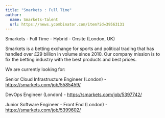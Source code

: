 ```yaml
---
title: "Smarkets : Full Time"
author:
  name: Smarkets-Talent
  url: https://news.ycombinator.com/item?id=39563131
---
```

Smarkets - Full Time - Hybrid - Onsite (London, UK)

Smarkets is a betting exchange for sports and political trading that has handled over £29 billion in volume since 2010. Our company mission is to fix the betting industry with the best products and best prices.

We are currently looking for:

Senior Cloud Infrastructure Engineer (London) - <a href="https:&#x2F;&#x2F;smarkets.com&#x2F;job&#x2F;5585459&#x2F;" rel="nofollow">https:&#x2F;&#x2F;smarkets.com&#x2F;job&#x2F;5585459&#x2F;</a>

DevOps Engineer (London) - <a href="https:&#x2F;&#x2F;smarkets.com&#x2F;job&#x2F;5397742&#x2F;" rel="nofollow">https:&#x2F;&#x2F;smarkets.com&#x2F;job&#x2F;5397742&#x2F;</a>

Junior Software Engineer - Front End (London) - <a href="https:&#x2F;&#x2F;smarkets.com&#x2F;job&#x2F;5399602&#x2F;" rel="nofollow">https:&#x2F;&#x2F;smarkets.com&#x2F;job&#x2F;5399602&#x2F;</a>
